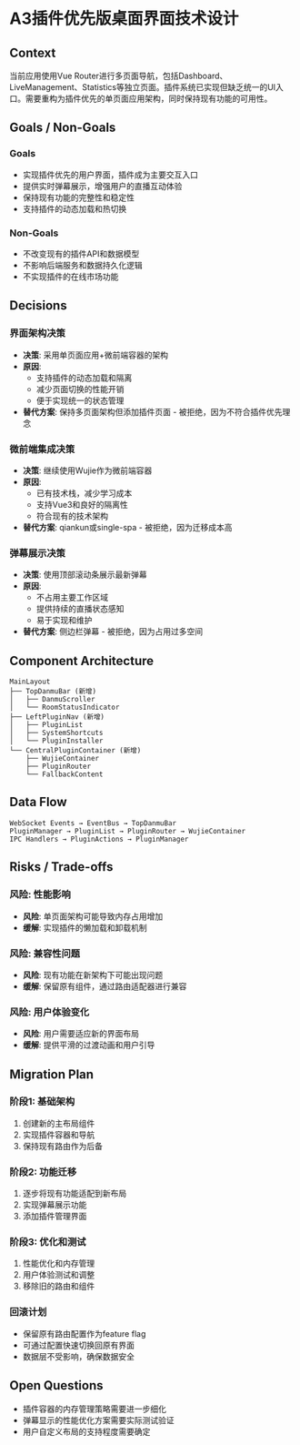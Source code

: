 # A3插件优先版桌面界面技术设计

## Context

当前应用使用Vue Router进行多页面导航，包括Dashboard、LiveManagement、Statistics等独立页面。插件系统已实现但缺乏统一的UI入口。需要重构为插件优先的单页面应用架构，同时保持现有功能的可用性。

## Goals / Non-Goals

### Goals
- 实现插件优先的用户界面，插件成为主要交互入口
- 提供实时弹幕展示，增强用户的直播互动体验
- 保持现有功能的完整性和稳定性
- 支持插件的动态加载和热切换

### Non-Goals
- 不改变现有的插件API和数据模型
- 不影响后端服务和数据持久化逻辑
- 不实现插件的在线市场功能

## Decisions

### 界面架构决策
- **决策**: 采用单页面应用+微前端容器的架构
- **原因**: 
  - 支持插件的动态加载和隔离
  - 减少页面切换的性能开销
  - 便于实现统一的状态管理
- **替代方案**: 保持多页面架构但添加插件页面 - 被拒绝，因为不符合插件优先理念

### 微前端集成决策
- **决策**: 继续使用Wujie作为微前端容器
- **原因**: 
  - 已有技术栈，减少学习成本
  - 支持Vue3和良好的隔离性
  - 符合现有的技术架构
- **替代方案**: qiankun或single-spa - 被拒绝，因为迁移成本高

### 弹幕展示决策
- **决策**: 使用顶部滚动条展示最新弹幕
- **原因**: 
  - 不占用主要工作区域
  - 提供持续的直播状态感知
  - 易于实现和维护
- **替代方案**: 侧边栏弹幕 - 被拒绝，因为占用过多空间

## Component Architecture

```
MainLayout
├── TopDanmuBar (新增)
│   ├── DanmuScroller
│   └── RoomStatusIndicator
├── LeftPluginNav (新增)
│   ├── PluginList
│   ├── SystemShortcuts
│   └── PluginInstaller
└── CentralPluginContainer (新增)
    ├── WujieContainer
    ├── PluginRouter
    └── FallbackContent
```

## Data Flow

```
WebSocket Events → EventBus → TopDanmuBar
PluginManager → PluginList → PluginRouter → WujieContainer
IPC Handlers → PluginActions → PluginManager
```

## Risks / Trade-offs

### 风险: 性能影响
- **风险**: 单页面架构可能导致内存占用增加
- **缓解**: 实现插件的懒加载和卸载机制

### 风险: 兼容性问题
- **风险**: 现有功能在新架构下可能出现问题
- **缓解**: 保留原有组件，通过路由适配器进行兼容

### 风险: 用户体验变化
- **风险**: 用户需要适应新的界面布局
- **缓解**: 提供平滑的过渡动画和用户引导

## Migration Plan

### 阶段1: 基础架构
1. 创建新的主布局组件
2. 实现插件容器和导航
3. 保持现有路由作为后备

### 阶段2: 功能迁移
1. 逐步将现有功能适配到新布局
2. 实现弹幕展示功能
3. 添加插件管理界面

### 阶段3: 优化和测试
1. 性能优化和内存管理
2. 用户体验测试和调整
3. 移除旧的路由和组件

### 回滚计划
- 保留原有路由配置作为feature flag
- 可通过配置快速切换回原有界面
- 数据层不受影响，确保数据安全

## Open Questions

- 插件容器的内存管理策略需要进一步细化
- 弹幕显示的性能优化方案需要实际测试验证
- 用户自定义布局的支持程度需要确定